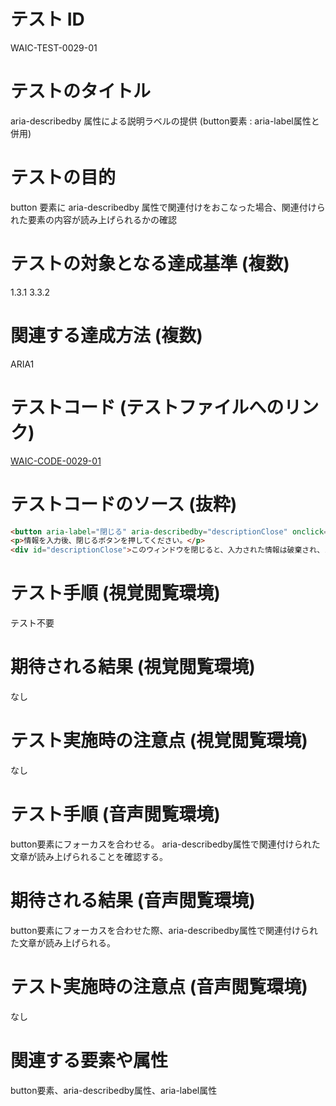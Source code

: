 

# テスト ID
WAIC-TEST-0029-01

# テストのタイトル
aria-describedby 属性による説明ラベルの提供 (button要素 : aria-label属性と併用)

# テストの目的
button 要素に aria-describedby 属性で関連付けをおこなった場合、関連付けられた要素の内容が読み上げられるかの確認

# テストの対象となる達成基準 (複数)
1.3.1
3.3.2

# 関連する達成方法 (複数)
ARIA1

# テストコード (テストファイルへのリンク)
[WAIC-CODE-0029-01](https://waic.github.io/as_test/WAIC-CODE/WAIC-CODE-0029-01.html)

# テストコードのソース (抜粋)
```html
<button aria-label="閉じる" aria-describedby="descriptionClose" onclick="myDialog()">X</button>
<p>情報を入力後、閉じるボタンを押してください。</p>
<div id="descriptionClose">このウィンドウを閉じると、入力された情報は破棄され、メインページに戻ります。</div>

```
# テスト手順 (視覚閲覧環境)
テスト不要

# 期待される結果 (視覚閲覧環境)
なし

# テスト実施時の注意点 (視覚閲覧環境)
なし

# テスト手順 (音声閲覧環境)
button要素にフォーカスを合わせる。
aria-describedby属性で関連付けられた文章が読み上げられることを確認する。

# 期待される結果 (音声閲覧環境)
button要素にフォーカスを合わせた際、aria-describedby属性で関連付けられた文章が読み上げられる。

# テスト実施時の注意点 (音声閲覧環境)
なし

# 関連する要素や属性
button要素、aria-describedby属性、aria-label属性


